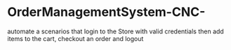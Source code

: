 # OrderManagementSystem-CNC-
automate a scenarios that login to the Store with valid credentials then add items to the cart, checkout an order and logout
